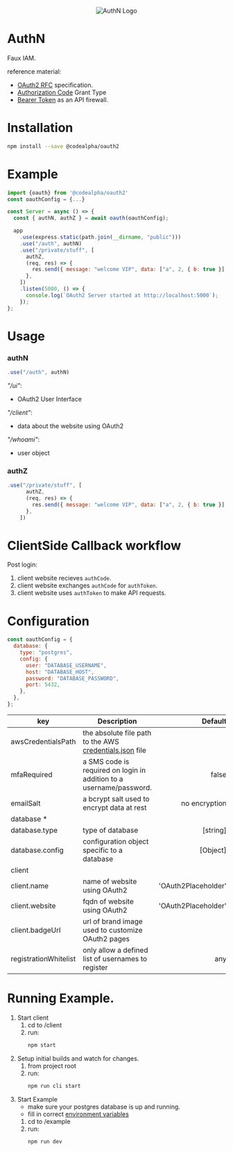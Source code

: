 <p style="text-align:center">
  <img src="https://raw.githubusercontent.com/reggieroby/authN/main/client/public/oauth2logo.png" alt="AuthN Logo">
</p>

# AuthN

Faux IAM.

reference material:
  - [OAuth2 RFC](https://tools.ietf.org/html/rfc6749) specification.
  - [Authorization Code](https://oauth.net/2/grant-types/authorization-code/) Grant Type
  - [Bearer Token](https://oauth.net/2/bearer-tokens/) as an API firewall.

# Installation
```bash
npm install --save @codealpha/oauth2
```

# Example
```js
import {oauth} from '@codealpha/oauth2'
const oauthConfig = {...}

const Server = async () => {
  const { authN, authZ } = await oauth(oauthConfig);

  app
    .use(express.static(path.join(__dirname, "public")))
    .use("/auth", authN)
    .use("/private/stuff", [
      authZ,
      (req, res) => {
        res.send({ message: "welcome VIP", data: ["a", 2, { b: true }] });
      },
    ])
    .listen(5000, () => {
      console.log(`OAuth2 Server started at http://localhost:5000`);
    });
};
```

# Usage

### authN
```js
.use("/auth", authN)
```

_"/ui"_: 
  - OAuth2 User Interface

_"/client"_:
  - data about the website using OAuth2

_"/whoami"_:
  - user object

### authZ
```js
.use("/private/stuff", [
      authZ,
      (req, res) => {
        res.send({ message: "welcome VIP", data: ["a", 2, { b: true }] });
      },
    ])
```

# ClientSide Callback workflow
Post login:
1) client website recieves `authCode`.
2) client website exchanges `authCode` for `authToken`.
3) client website uses `authToken` to make API requests.


# Configuration

```js
const oauthConfig = {
  database: {
    type: "postgres",
    config: {
      user: "DATABASE_USERNAME",
      host: "DATABASE_HOST",
      password: "DATABASE_PASSWORD",
      port: 5432,
    },
  },
};
```
| key        | Description           | Default  |
| ------------- |-----------| -----:|
| awsCredentialsPath      | the absolute file path to the AWS [credentials.json](https://docs.aws.amazon.com/sdk-for-javascript/v2/developer-guide/loading-node-credentials-json-file.html) file |  |
| mfaRequired     | a SMS code is required on login in addition to a username/password.     |   false |
| emailSalt | a bcrypt salt used to encrypt data at rest      |    no encryption |
| database * |  |  |
| database.type | type of database | [string] |
| database.config | configuration object specific to a database | [Object] |
| client |  |  |
| client.name | name of website using OAuth2 | 'OAuth2Placeholder' |
| client.website | fqdn of website using OAuth2 | 'OAuth2Placeholder' |
| client.badgeUrl | url of brand image used to customize OAuth2 pages |  |
|registrationWhitelist | only allow a defined list of usernames to register | any |

# Running Example.
1) Start client
    1) cd to /client
    2) run:
        ```bash
        npm start
        ```
2) Setup initial builds and watch for changes.
    1) from project root
    2) run:
        ```bash
        npm run cli start
        ```
3) Start Example
    - make sure your postgres database is up and running.
    - fill in correct [environment variables](example/config.js)
    1) cd to /example
    2) run: 
        ```bash
        npm run dev
        ```